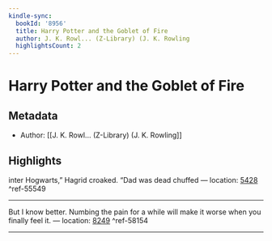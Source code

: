 ```yaml
---
kindle-sync:
  bookId: '8956'
  title: Harry Potter and the Goblet of Fire
  author: J. K. Rowl... (Z-Library) (J. K. Rowling
  highlightsCount: 2
---
```

# Harry Potter and the Goblet of Fire
## Metadata
* Author: [[J. K. Rowl... (Z-Library) (J. K. Rowling]]

## Highlights
inter Hogwarts,” Hagrid croaked. “Dad was dead chuffed — location: [5428]() ^ref-55549

---
But I know better. Numbing the pain for a while will make it worse when you finally feel it. — location: [8249]() ^ref-58154

---

